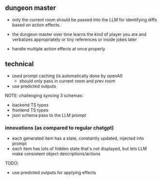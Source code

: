 ## dungeon master

- only the current room should be passed into the LLM for identifying diffs based on action effects.

- the dungeon master over time learns the kind of player you are and verbalizes appropriately or tiny references or inside jokes later
- handle multiple action effects at once properly

## technical

- used prompt caching (is automatically done by openAI)
  - should only pass in current room and prev room
- use predicted outputs

NOTE: challenging syncing 3 schemas:

- backend TS types
- frontend TS types
- json schema pass to the LLM prompt

### innovations (as compared to regular chatgpt)

- each generated item has a state, constantly updated, injected into prompt
- each item has lots of hidden state that's not displayed, but lets LLM make consistent object descriptions/actions

TODO:

- use predicted outputs for applying effects
